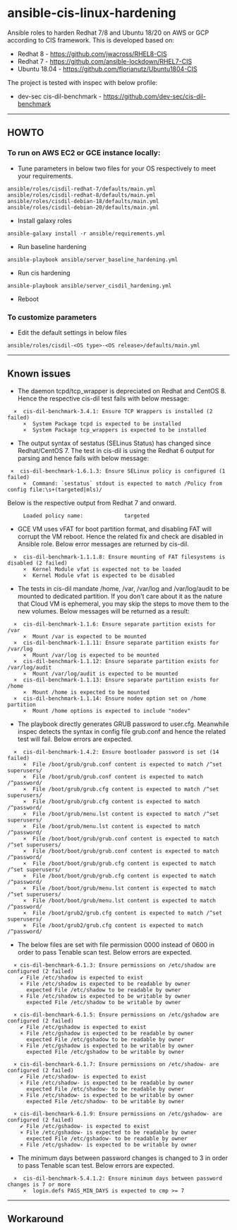 # ansible-cis-linux-hardening
Ansible roles to harden Redhat 7/8 and Ubuntu 18/20 on AWS or GCP according to CIS framework. This is developed based on:

* Redhat 8 - https://github.com/jwacross/RHEL8-CIS
* Redhat 7 - https://github.com/ansible-lockdown/RHEL7-CIS
* Ubuntu 18.04 - https://github.com/florianutz/Ubuntu1804-CIS

The project is tested with inspec with below profile:

* dev-sec cis-dil-benchmark - https://github.com/dev-sec/cis-dil-benchmark


---

## HOWTO

### To run on AWS EC2 or GCE instance locally:

* Tune parameters in below two files for your OS respectively to meet your requirements.
```
ansible/roles/cisdil-redhat-7/defaults/main.yml
ansible/roles/cisdil-redhat-8/defaults/main.yml
ansible/roles/cisdil-debian-18/defaults/main.yml
ansible/roles/cisdil-debian-20/defaults/main.yml
```

* Install galaxy roles
```
ansible-galaxy install -r ansible/requirements.yml
```

* Run baseline hardening
```
ansible-playbook ansible/server_baseline_hardening.yml
```

* Run cis hardening
```
ansible-playbook ansible/server_cisdil_hardening.yml
```

* Reboot

### To customize parameters

* Edit the default settings in below files
```
ansible/roles/cisdil-<OS type>-<OS release>/defaults/main.yml
```

---

## Known issues

* The daemon tcpd/tcp_wrapper is depreciated on Redhat and CentOS 8. Hence the respective cis-dil test fails with below message:
```
  ×  cis-dil-benchmark-3.4.1: Ensure TCP Wrappers is installed (2 failed)
     ×  System Package tcpd is expected to be installed
     ×  System Package tcp_wrappers is expected to be installed
```

* The output syntax of sestatus (SELinus Status) has changed since Redhat/CentOS 7. The test in cis-dil is using the Redhat 6 output for parsing and hence fails with below message:
```
 ×  cis-dil-benchmark-1.6.1.3: Ensure SELinux policy is configured (1 failed)
     ×  Command: `sestatus` stdout is expected to match /Policy from config file:\s+(targeted|mls)/
```
Below is the respective output from Redhat 7 and onward.
```
     Loaded policy name:             targeted
```

* GCE VM uses vFAT for boot partition format, and disabling FAT will corrupt the VM reboot. Hence the related fix and check are disabled in Ansible role. Below error messages are returned by cis-dil.
```
  ×  cis-dil-benchmark-1.1.1.8: Ensure mounting of FAT filesystems is disabled (2 failed)
     ×  Kernel Module vfat is expected not to be loaded
     ×  Kernel Module vfat is expected to be disabled
```

* The tests in cis-dil mandate /home, /var, /var/log and /var/log/audit to be mounted to dedicated partition. If you don't care about it as the nature that Cloud VM is ephemeral, you may skip the steps to move them to the new volumes. Below messages will be returned as a result:
```
  ×  cis-dil-benchmark-1.1.6: Ensure separate partition exists for /var
     ×  Mount /var is expected to be mounted
  ×  cis-dil-benchmark-1.1.11: Ensure separate partition exists for /var/log
     ×  Mount /var/log is expected to be mounted
  ×  cis-dil-benchmark-1.1.12: Ensure separate partition exists for /var/log/audit
     ×  Mount /var/log/audit is expected to be mounted
  ×  cis-dil-benchmark-1.1.13: Ensure separate partition exists for /home
     ×  Mount /home is expected to be mounted
  ×  cis-dil-benchmark-1.1.14: Ensure nodev option set on /home partition
     ×  Mount /home options is expected to include "nodev"
```

* The playbook directly generates GRUB password to user.cfg. Meanwhile inspec detects the syntax in config file grub.conf and hence the related test will fail. Below errors are expected.

```
  ×  cis-dil-benchmark-1.4.2: Ensure bootloader password is set (14 failed)
     ×  File /boot/grub/grub.conf content is expected to match /^set superusers/
     ×  File /boot/grub/grub.conf content is expected to match /^password/
     ×  File /boot/grub/grub.cfg content is expected to match /^set superusers/
     ×  File /boot/grub/grub.cfg content is expected to match /^password/
     ×  File /boot/grub/menu.lst content is expected to match /^set superusers/
     ×  File /boot/grub/menu.lst content is expected to match /^password/
     ×  File /boot/boot/grub/grub.conf content is expected to match /^set superusers/
     ×  File /boot/boot/grub/grub.conf content is expected to match /^password/
     ×  File /boot/boot/grub/grub.cfg content is expected to match /^set superusers/
     ×  File /boot/boot/grub/grub.cfg content is expected to match /^password/
     ×  File /boot/boot/grub/menu.lst content is expected to match /^set superusers/
     ×  File /boot/boot/grub/menu.lst content is expected to match /^password/
     ×  File /boot/grub2/grub.cfg content is expected to match /^set superusers/
     ×  File /boot/grub2/grub.cfg content is expected to match /^password/
```

* The below files are set with file permission 0000 instead of 0600 in order to pass Tenable scan test. Below errors are expected.

```
  × cis-dil-benchmark-6.1.3: Ensure permissions on /etc/shadow are configured (2 failed)
    ✔ File /etc/shadow is expected to exist
    × File /etc/shadow is expected to be readable by owner
      expected File /etc/shadow to be readable by owner
    × File /etc/shadow is expected to be writable by owner
      expected File /etc/shadow to be writable by owner

  × cis-dil-benchmark-6.1.5: Ensure permissions on /etc/gshadow are configured (2 failed)
    ✔ File /etc/gshadow is expected to exist
    × File /etc/gshadow is expected to be readable by owner
      expected File /etc/gshadow to be readable by owner
    × File /etc/gshadow is expected to be writable by owner
      expected File /etc/gshadow to be writable by owner

  × cis-dil-benchmark-6.1.7: Ensure permissions on /etc/shadow- are configured (2 failed)
    ✔ File /etc/shadow- is expected to exist
    × File /etc/shadow- is expected to be readable by owner
      expected File /etc/shadow- to be readable by owner
    × File /etc/shadow- is expected to be writable by owner
      expected File /etc/shadow- to be writable by owner

  × cis-dil-benchmark-6.1.9: Ensure permissions on /etc/gshadow- are configured (2 failed)
    ✔ File /etc/gshadow- is expected to exist
    × File /etc/gshadow- is expected to be readable by owner
      expected File /etc/gshadow- to be readable by owner
    × File /etc/gshadow- is expected to be writable by owner
```

* The minimum days between password changes is changed to 3 in order to pass Tenable scan test. Below errors are expected.

```
  ×  cis-dil-benchmark-5.4.1.2: Ensure minimum days between password changes is 7 or more
     ×  login.defs PASS_MIN_DAYS is expected to cmp >= 7
```
---
## Workaround


